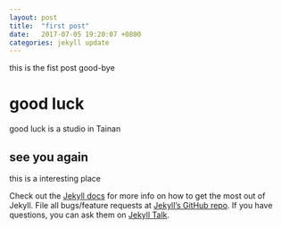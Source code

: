 ```yaml
---
layout: post
title:  "first post"
date:   2017-07-05 19:20:07 +0800
categories: jekyll update
---
```

this is the fist post 
good-bye
# good luck
good luck is a studio in Tainan
## see you again
this is a interesting place 

Check out the [Jekyll docs][jekyll-docs] for more info on how to get the most
out of Jekyll. File all bugs/feature requests
at [Jekyll’s GitHub repo][jekyll-gh]. If you have questions, you can ask them
on [Jekyll Talk][jekyll-talk].

[jekyll-docs]: http://jekyllrb.com/docs/home
[jekyll-gh]:   https://github.com/jekyll/jekyll
[jekyll-talk]: https://talk.jekyllrb.com/
